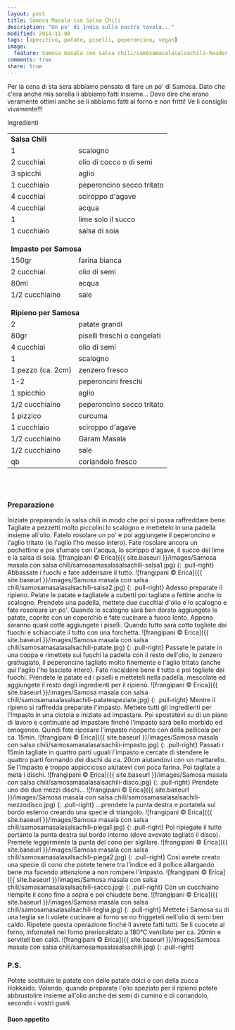 ```yaml
---
layout: post
title: Samosa Masala con Salsa Chili
description: "Un po' di India sulla nostra tavola..."
modified: 2014-11-08
tags: [aperitivo, patate, piselli, peperoncino, vegan]
image:
  feature: Samosa masala con salsa chili/samosamasalasalsachili-header.jpg
comments: true
share: true
---
```


Per la cena di sta sera abbiamo pensato di fare un po' di Samosa. Dato che c'era anche mia sorella li abbiamo fatti insieme... Devo dire che erano veramente ottimi anche se li abbiamo fatti al forno e non fritti! Ve li consiglio vivamente!!!


<div class="ingredients">
  <div class="ingredients-title">Ingredienti</div>
  <table>
    <tbody>
      <tr>
        <td colspan="2"><b>Salsa Chili</b></td>
      </tr>
      <tr>
        <td>1</td>
        <td>scalogno</td>
      </tr>
      <tr>
        <td>2 cucchiai</td>
        <td>olio di cocco o di semi</td>
      </tr>
      <tr>
        <td>3 spicchi</td>
        <td>aglio</td>
      </tr>
      <tr>
        <td>1 cucchiaio</td>
        <td>peperoncino secco tritato</td>
      </tr>
      <tr>
        <td>4 cucchiai</td>
        <td>sciroppo d'agave</td>
      </tr>
      <tr>
        <td>4 cucchiai</td>
        <td>acqua</td>
      </tr>
      <tr>
        <td>1</td>
        <td>lime solo il succo</td>
      </tr>
      <tr>
        <td>1 cucchiaio</td>
        <td>salsa di soia</td>
      </tr>
      <tr style="height: 15px;"></tr>
      <tr>          
        <td colspan="2"><b>Impasto per Samosa</b></td>
      </tr>
      <tr>
        <td>150gr</td>
        <td>farina bianca</td>
      </tr>
      <tr>      
        <td>2 cucchiai</td>
        <td>olio di semi</td>
      </tr>
      <tr>      
        <td>80ml</td>
        <td>acqua</td>
      </tr>
      <tr>
        <td>1/2 cucchiaino</td>
        <td>sale</td>
      </tr>
      <tr style="height: 15px;"></tr>
      <tr>          
        <td colspan="2"><b>Ripieno per Samosa</b></td>
      </tr>      
      <tr>
        <td>2</td>
        <td>patate grandi</td>
      </tr>
      <tr>
        <td>80gr</td>
        <td>piselli freschi o congelati</td>
      </tr>
      <tr>
        <td>4 cucchiai</td>
        <td>olio di semi</td>
      </tr>
      <tr>
        <td>1</td>
        <td>scalogno</td>
      </tr>
      <tr>
        <td>1 pezzo (ca. 2cm)</td>
        <td>zenzero fresco</td>
      </tr>      
      <tr>
        <td>1-2</td>
        <td>peperoncini freschi</td>
      </tr>
      <tr>
        <td>1 spicchio</td>
        <td>aglio</td>
      </tr>
      <tr>
        <td>1/2 cucchiaino</td>
        <td>peperoncino secco tritato</td>
      </tr>
      <tr>
        <td>1 pizzico</td>
        <td>curcuma</td>
      </tr>
      <tr>
        <td>1 cucchiaio</td>
        <td>sciroppo d'agave</td>
      </tr>
      <tr>
        <td>1/2 cucchiaino</td>
        <td>Garam Masala</td>
      </tr>
      <tr>
        <td>1/2 cucchiaino</td>
        <td>sale</td>
      </tr>
      <tr>
        <td>qb</td>
        <td>coriandolo fresco</td>        
      </tr>
    </tbody>
  </table>
  <br></br>
</div>


<h3>
  <font color="grey">
    <i class="icon-cogs"></i>
  </font> Preparazione
</h3>

Iniziate preparando la salsa chili in modo che poi si possa raffreddare bene. Tagliate a pezzetti molto piccolini lo scalogno e mettetelo in una padella insieme all'olio. Fatelo rosolare un po' e poi aggiungete il peperoncino e l'aglio tritato (io l'aglio l'ho messo intero). Fate rosolare ancora un pochettino e poi sfumate con l'acqua, lo scirippo d'agave, il succo del lime e la salsa di soia.
![frangipani © Erica]({{ site.baseurl }}/images/Samosa masala con salsa chili/samosamasalasalsachili-salsa1.jpg)
{: .pull-right}
Abbassate i fuochi e fate addensare il tutto.
![frangipani © Erica]({{ site.baseurl }}/images/Samosa masala con salsa chili/samosamasalasalsachili-salsa2.jpg)
{: .pull-right}
Adesso preparate il ripieno. Pelate le patate e tagliatele a cubetti poi tagliate a fettine anche lo scalogno. Prendete una padella, mettete due cucchiai d'olio e lo scalogno e fate rosoloare un po'. Quando lo scalogno sarà ben dorato aggiungete le patate, coprite con un coperchio e fate cucinare a fuoco lento. Appena saranno quasi cotte aggiungete i piselli. Quando tutto sarà cotto togliete dai fuochi e schiacciate il tutto con una forchetta.
![frangipani © Erica]({{ site.baseurl }}/images/Samosa masala con salsa chili/samosamasalasalsachili-patate.jpg)
{: .pull-right}
Passate le patate in una coppa e rimettete sui fuochi la padella con il resto dell'olio, lo zenzero grattugiato, il peperoncino tagliato molto finemente e l'aglio tritato (anche qui l'aglio l'ho lasciato intero). Fate riscaldare bene il tutto e poi togliete dai fuochi. Prendete le patate ed i piselli e metteteli nella padella, mescolate ed aggiungete il resto degli ingredienti per il ripieno.
![frangipani © Erica]({{ site.baseurl }}/images/Samosa masala con salsa chili/samosamasalasalsachili-patatespeziate.jpg)
{: .pull-right}
Mentre il ripieno si raffredda preparate l'impasto. Mettete tutti gli ingredienti per l'impasto in una ciotola e iniziate ad impastare. Poi spostatevi su di un piano di lavoro e continuate ad impastare finché l'impasto sarà bello morbido ed omogeneo. Quindi fate riposare l'impasto ricoperto con della pellicola per ca. 15min.
![frangipani © Erica]({{ site.baseurl }}/images/Samosa masala con salsa chili/samosamasalasalsachili-impasto.jpg)
{: .pull-right}
Passati i 15min tagliate in quattro parti uguali l'impasto e cercate di stendere le quattro parti formando dei dischi da ca. 20cm aiutandovi con un mattarello. Se l'impasto è troppo appiccicoso aiutatevi con poca farina. Poi tagliate a metà i dischi.
![frangipani © Erica]({{ site.baseurl }}/images/Samosa masala con salsa chili/samosamasalasalsachili-disco.jpg)
{: .pull-right}
Prendete uno dei due mezzi dischi...
![frangipani © Erica]({{ site.baseurl }}/images/Samosa masala con salsa chili/samosamasalasalsachili-mezzodisco.jpg)
{: .pull-right}
...prendete la punta destra e portatela sul bordo esterno creando una specie di triangolo.
![frangipani © Erica]({{ site.baseurl }}/images/Samosa masala con salsa chili/samosamasalasalsachili-piega1.jpg)
{: .pull-right}
Poi ripiegate il tutto portanto la punta destra sul bordo interno (dove avevato tagliato il disco). Premete leggermente la punta del cono per sigillare.
![frangipani © Erica]({{ site.baseurl }}/images/Samosa masala con salsa chili/samosamasalasalsachili-piega2.jpg)
{: .pull-right}
Così avrete creato una specie di cono che potete tenere tra l'indice ed il pollice allargando bene ma facendo attenzione a non rompere l'impasto.
![frangipani © Erica]({{ site.baseurl }}/images/Samosa masala con salsa chili/samosamasalasalsachili-sacco.jpg)
{: .pull-right}
Con un cucchiaino riempite il cono fino a sopra e poi chiudete bene. 
![frangipani © Erica]({{ site.baseurl }}/images/Samosa masala con salsa chili/samosamasalasalsachili-teglia.jpg)
{: .pull-right}
Mettete i Samosa su di una teglia se li volete cucinare al forno se no friggeteli nell'olio di semi ben caldo. Ripetete questa operazione finché li avrete fatti tutti. Se li cuocete al forno, infornateli nel forno preriscaldato a 180°C ventilato per ca. 20min e serviteli ben caldi.
![frangipani © Erica]({{ site.baseurl }}/images/Samosa masala con salsa chili/samosamasalasalsachili.jpg)
{: .pull-right}

<h3>
  <font color="#FFCC00">
    <i class="icon-lightbulb"></i>
  </font> P.S.
</h3>

Potete sostituire le patate con delle patate dolci o con della zucca Hokkaido. Volendo, quando preparate l'olio speziato per il ripieno potete abbrustolire insieme all'olio anche dei semi di cumino e di coriandolo, secondo i vostri gusti.

<h4>Buon appetito
  <font color="red">
    <i class="icon-smile"></i>
  </font>
</h4>
